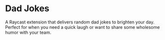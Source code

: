 # Dad Jokes

A Raycast extension that delivers random dad jokes to brighten your day. Perfect for when you need a quick laugh or want to share some wholesome humor with your team.
